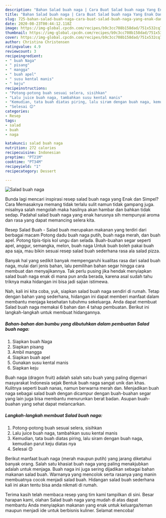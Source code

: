 ```yaml
---
description: "Bahan Salad buah naga | Cara Buat Salad buah naga Yang Enak Dan Lezat"
title: "Bahan Salad buah naga | Cara Buat Salad buah naga Yang Enak Dan Lezat"
slug: 725-bahan-salad-buah-naga-cara-buat-salad-buah-naga-yang-enak-dan-lezat
date: 2020-08-23T00:44:12.118Z
image: https://img-global.cpcdn.com/recipes/b9c3cc708b158dad/751x532cq70/salad-buah-naga-foto-resep-utama.jpg
thumbnail: https://img-global.cpcdn.com/recipes/b9c3cc708b158dad/751x532cq70/salad-buah-naga-foto-resep-utama.jpg
cover: https://img-global.cpcdn.com/recipes/b9c3cc708b158dad/751x532cq70/salad-buah-naga-foto-resep-utama.jpg
author: Christina Christensen
ratingvalue: 4.9
reviewcount: 3
recipeingredient:
- " buah Naga"
- " pisang"
- " mangga"
- " buah apel"
- " susu kental manis"
- " keju"
recipeinstructions:
- "Potong-potong buah sesuai selera, sisihkan"
- "Lalu juice buah naga, tambahkan susu kental manis"
- "Kemudian, tata buah diatas piring, lalu siram dengan buah naga, kemudian parut keju diatas nya"
- "Selesai 😊"
categories:
- Resep
tags:
- salad
- buah
- naga

katakunci: salad buah naga 
nutrition: 272 calories
recipecuisine: Indonesian
preptime: "PT21M"
cooktime: "PT34M"
recipeyield: "1"
recipecategory: Dessert

---
```



![Salad buah naga](https://img-global.cpcdn.com/recipes/b9c3cc708b158dad/751x532cq70/salad-buah-naga-foto-resep-utama.jpg)

Bunda lagi mencari inspirasi resep salad buah naga yang Enak dan Simpel? Cara Memasaknya memang tidak terlalu sulit namun tidak gampang juga. misalnya salah mengolah maka hasilnya akan hambar dan bahkan tidak sedap. Padahal salad buah naga yang enak harusnya sih mempunyai aroma dan rasa yang dapat memancing selera kita.

Resep Salad Buah - Salad buah merupakan makanan yang terdiri dari berbagai macam Potong dadu buah naga putih, buah naga merah, dan buah apel. Potong tipis-tipis kol ungu dan selada. Buah-buahan segar seperti apel, anggur, semangka, melon, buah naga Untuk buah boleh pakai buah apa saja, mau bikin sesuai resep salad buah sederhana rasa ala salad pizza.

Banyak hal yang sedikit banyak mempengaruhi kualitas rasa dari salad buah naga, mulai dari jenis bahan, lalu pemilihan bahan segar hingga cara membuat dan menyajikannya. Tak perlu pusing jika hendak menyiapkan salad buah naga enak di mana pun anda berada, karena asal sudah tahu triknya maka hidangan ini bisa jadi sajian istimewa.


Nah, kali ini kita coba, yuk, siapkan salad buah naga sendiri di rumah. Tetap dengan bahan yang sederhana, hidangan ini dapat memberi manfaat dalam membantu menjaga kesehatan tubuhmu sekeluarga. Anda dapat membuat Salad buah naga memakai 6 bahan dan 4 tahap pembuatan. Berikut ini langkah-langkah untuk membuat hidangannya.

<!--inarticleads1-->

##### Bahan-bahan dan bumbu yang dibutuhkan dalam pembuatan Salad buah naga:

1. Siapkan  buah Naga
1. Siapkan  pisang
1. Ambil  mangga
1. Siapkan  buah apel
1. Gunakan  susu kental manis
1. Siapkan  keju


Buah naga (dragon fruit) adalah salah satu buah yang paling digemari masyarakat Indonesia sejak Bentuk buah naga sangat unik dan khas. Kulitnya seperti buah nanas, namun berwarna merah dan. Menjadikan buah naga sebagai salad buah dengan dicampur dengan buah-buahan segar yang lain juga bisa membantu menurunkan berat badan. Asupan buah-buahan yang sehat dapat melancarkan. 

<!--inarticleads2-->

##### Langkah-langkah membuat Salad buah naga:

1. Potong-potong buah sesuai selera, sisihkan
1. Lalu juice buah naga, tambahkan susu kental manis
1. Kemudian, tata buah diatas piring, lalu siram dengan buah naga, kemudian parut keju diatas nya
1. Selesai 😊


Berikut manfaat buah naga (merah maupun putih) yang jarang diketahui banyak orang. Salah satu khasiat buah naga yang paling menakjubkan adalah untuk menjaga. Buah naga ini juga sering dijadikan sebagai bahan makanan salad buah. Warnanya yang mencolok serta rasanya yang manin membuatnya cocok menjadi salad buah. Hidangan salad buah sederhana kali ini akan tentu bisa anda nikmati di rumah. 

Terima kasih telah membaca resep yang tim kami tampilkan di sini. Besar harapan kami, olahan Salad buah naga yang mudah di atas dapat membantu Anda menyiapkan makanan yang enak untuk keluarga/teman maupun menjadi ide untuk berbisnis kuliner. Selamat mencoba!
